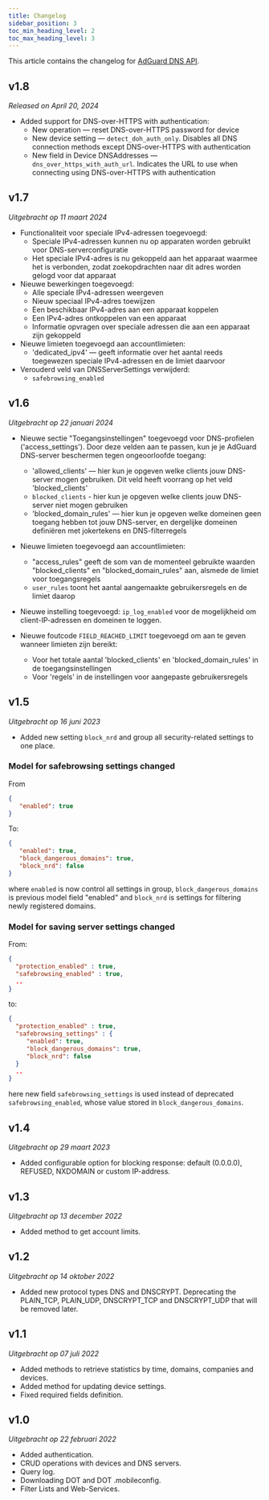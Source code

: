 ```yaml
---
title: Changelog
sidebar_position: 3
toc_min_heading_level: 2
toc_max_heading_level: 3
---
```


<!--
    Changelog is from here:
    https://api.adguard-dns.io/static/api/CHANGELOG.md
-->

This article contains the changelog for [AdGuard DNS API](private-dns/api/overview.md).

## v1.8

_Released on April 20, 2024_

- Added support for DNS-over-HTTPS with authentication:
  - New operation — reset DNS-over-HTTPS password for device
  - New device setting — `detect_doh_auth_only`. Disables all DNS connection methods except DNS-over-HTTPS with authentication
  - New field in Device DNSAddresses — `dns_over_https_with_auth_url`. Indicates the URL to use when connecting using DNS-over-HTTPS with authentication

## v1.7

_Uitgebracht op 11 maart 2024_

- Functionaliteit voor speciale IPv4-adressen toegevoegd:
  - Speciale IPv4-adressen kunnen nu op apparaten worden gebruikt voor DNS-serverconfiguratie
  - Het speciale IPv4-adres is nu gekoppeld aan het apparaat waarmee het is verbonden, zodat zoekopdrachten naar dit adres worden gelogd voor dat apparaat
- Nieuwe bewerkingen toegevoegd:
  - Alle speciale IPv4-adressen weergeven
  - Nieuw speciaal IPv4-adres toewijzen
  - Een beschikbaar IPv4-adres aan een apparaat koppelen
  - Een IPv4-adres ontkoppelen van een apparaat
  - Informatie opvragen over speciale adressen die aan een apparaat zijn gekoppeld
- Nieuwe limieten toegevoegd aan accountlimieten:
  - 'dedicated_ipv4' — geeft informatie over het aantal reeds toegewezen speciale IPv4-adressen en de limiet daarvoor
- Verouderd veld van DNSServerSettings verwijderd:
  - `safebrowsing_enabled`

## v1.6

_Uitgebracht op 22 januari 2024_

- Nieuwe sectie "Toegangsinstellingen" toegevoegd voor DNS-profielen ('access_settings'). Door deze velden aan te passen, kun je je AdGuard DNS-server beschermen tegen ongeoorloofde toegang:

  - 'allowed_clients' — hier kun je opgeven welke clients jouw DNS-server mogen gebruiken. Dit veld heeft voorrang op het veld 'blocked_clients'
  - `blocked_clients` - hier kun je opgeven welke clients jouw DNS-server niet mogen gebruiken
  - 'blocked_domain_rules' — hier kun je opgeven welke domeinen geen toegang hebben tot jouw DNS-server, en dergelijke domeinen definiëren met jokertekens en DNS-filterregels

- Nieuwe limieten toegevoegd aan accountlimieten:

  - "access_rules" geeft de som van de momenteel gebruikte waarden "blocked_clients" en "blocked_domain_rules" aan, alsmede de limiet voor toegangsregels
  - `user_rules` toont het aantal aangemaakte gebruikersregels en de limiet daarop

- Nieuwe instelling toegevoegd: `ip_log_enabled` voor de mogelijkheid om client-IP-adressen en domeinen te loggen.

- Nieuwe foutcode `FIELD_REACHED_LIMIT` toegevoegd om aan te geven wanneer limieten zijn bereikt:

  - Voor het totale aantal 'blocked_clients' en 'blocked_domain_rules' in de toegangsinstellingen
  - Voor 'regels' in de instellingen voor aangepaste gebruikersregels

## v1.5

_Uitgebracht op 16 juni 2023_

- Added new setting `block_nrd` and group all security-related settings to one place.

### Model for safebrowsing settings changed

From

```json
{
   "enabled": true
}
```

To:

```json
{
   "enabled": true,
   "block_dangerous_domains": true,
   "block_nrd": false
}
```

where `enabled` is now control all settings in group, `block_dangerous_domains` is previous model field "enabled" and `block_nrd` is settings for filtering newly registered domains.

### Model for saving server settings changed

From:

```json
{
  "protection_enabled" : true,
  "safebrowsing_enabled" : true,
  ..
}
```

to:

```json
{
  "protection_enabled" : true,
  "safebrowsing_settings" : {
     "enabled": true,
     "block_dangerous_domains": true,
     "block_nrd": false
  }
  ..
}
```

here new field `safebrowsing_settings` is used instead of deprecated `safebrowsing_enabled`, whose value stored in `block_dangerous_domains`.

## v1.4

_Uitgebracht op 29 maart 2023_

- Added configurable option for blocking response: default (0.0.0.0), REFUSED, NXDOMAIN or custom IP-address.

## v1.3

_Uitgebracht op 13 december 2022_

- Added method to get account limits.

## v1.2

_Uitgebracht op 14 oktober 2022_

- Added new protocol types DNS and DNSCRYPT. Deprecating the PLAIN_TCP, PLAIN_UDP, DNSCRYPT_TCP and DNSCRYPT_UDP that will be removed later.

## v1.1

_Uitgebracht op 07 juli 2022_

- Added methods to retrieve statistics by time, domains, companies and devices.
- Added method for updating device settings.
- Fixed required fields definition.

## v1.0

_Uitgebracht op 22 februari 2022_

- Added authentication.
- CRUD operations with devices and DNS servers.
- Query log.
- Downloading DOT and DOT .mobileconfig.
- Filter Lists and Web-Services.
